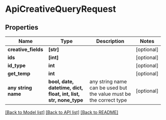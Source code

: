 # ApiCreativeQueryRequest


## Properties
Name | Type | Description | Notes
------------ | ------------- | ------------- | -------------
**creative_fields** | **[str]** |  | [optional] 
**ids** | **[int]** |  | [optional] 
**id_type** | **int** |  | [optional] 
**get_temp** | **int** |  | [optional] 
**any string name** | **bool, date, datetime, dict, float, int, list, str, none_type** | any string name can be used but the value must be the correct type | [optional]

[[Back to Model list]](../README.md#documentation-for-models) [[Back to API list]](../README.md#documentation-for-api-endpoints) [[Back to README]](../README.md)


